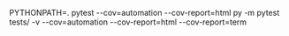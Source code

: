 PYTHONPATH=. pytest --cov=automation --cov-report=html
py -m pytest tests/ -v --cov=automation --cov-report=html --cov-report=term
